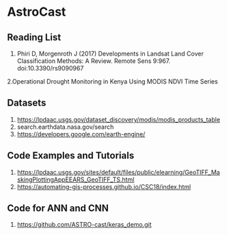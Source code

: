 # AstroCast
## Reading List
1. Phiri D, Morgenroth J (2017) Developments in Landsat Land Cover Classification Methods: A Review. Remote Sens 9:967. doi:10.3390/rs9090967

2.Operational Drought Monitoring in Kenya Using MODIS NDVI Time Series

## Datasets
1. https://lpdaac.usgs.gov/dataset_discovery/modis/modis_products_table
2. search.earthdata.nasa.gov/search
3. https://developers.google.com/earth-engine/

## Code Examples and Tutorials
1. https://lpdaac.usgs.gov/sites/default/files/public/elearning/GeoTIFF_MaskingPlottingAppEEARS_GeoTIFF_TS.html
2. https://automating-gis-processes.github.io/CSC18/index.html

## Code for ANN and CNN
1. https://github.com/ASTRO-cast/keras_demo.git
